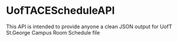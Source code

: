 # UofTACEScheduleAPI
This API is intended to provide anyone a clean JSON output for UofT St.George Campus Room Schedule
file
